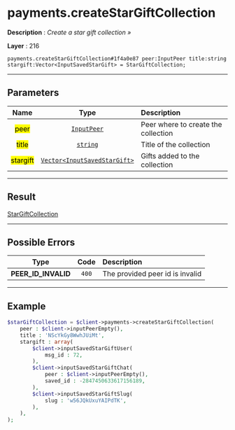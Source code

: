 # payments.createStarGiftCollection

**Description** : *Create a star gift collection &raquo;*

**Layer** : 216

```tl
payments.createStarGiftCollection#1f4a0e87 peer:InputPeer title:string stargift:Vector<InputSavedStarGift> = StarGiftCollection;
```

---

## Parameters

| Name | Type | Description |
| :---: | :---: | :--- |
| <mark>peer</mark> | [`InputPeer`](type/InputPeer) | Peer where to create the collection |
| <mark>title</mark> | [`string`](type/string) | Title of the collection |
| <mark>stargift</mark> | [`Vector<InputSavedStarGift>`](type/InputSavedStarGift) | Gifts added to the collection |

---

## Result

[StarGiftCollection](type/StarGiftCollection)

---

## Possible Errors

| Type | Code | Description |
| :---: | :---: | :--- |
| **PEER_ID_INVALID** | `400` | The provided peer id is invalid |

---

## Example

```php
$starGiftCollection = $client->payments->createStarGiftCollection(
	peer : $client->inputPeerEmpty(),
	title : 'NScYkGy8WwhJUiMt',
	stargift : array(
		$client->inputSavedStarGiftUser(
			msg_id : 72,
		),
		$client->inputSavedStarGiftChat(
			peer : $client->inputPeerEmpty(),
			saved_id : -2847450633617156189,
		),
		$client->inputSavedStarGiftSlug(
			slug : 'w56JQkUxuYAIPdTK',
		),
	),
);
```